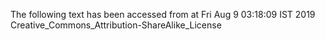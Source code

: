 The following text has been accessed from at Fri Aug 9 03:18:09 IST 2019
Creative_Commons_Attribution-ShareAlike_License
